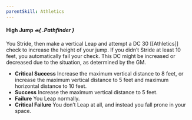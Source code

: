 ```yaml
---
parentSkill: Athletics
---
```


#### High Jump *⬺{ .Pathfinder }*
You Stride, then make a vertical Leap and attempt a DC 30
[[Athletics]] check to increase the height of your jump. If you didn’t Stride at least 10 feet, you automatically fail your check.
This DC might be increased or decreased due to the situation, as determined by the GM.
- **Critical Success** Increase the maximum vertical distance to 8 feet, or increase the maximum vertical distance to 5 feet and maximum horizontal distance to 10 feet.
- **Success** Increase the maximum vertical distance to 5 feet.
- **Failure** You Leap normally.
- **Critical Failure** You don’t Leap at all, and instead you fall prone in your space.